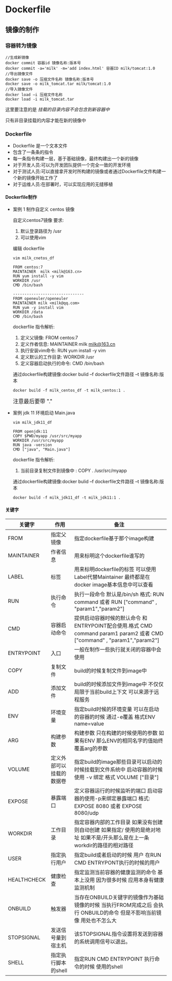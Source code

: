 Dockerfile
===
## 镜像的制作
### 容器转为镜像
```shell
//生成新镜像
docker commit 容器id 镜像名称:版本号
docker commit -a='milk' -m='add index.html' 容器ID milk/tomcat:1.0
//导出镜像文件
docker save -o 压缩文件名称 镜像名称:版本号
docker save -o milk_tomcat.tar milk/tomcat:1.0
//导入镜像文件
docker load –i 压缩文件名称
docker load -i milk_tomcat.tar
```

这里要注意的是 *挂载的目录内容不会包含到新容器中*

只有非目录挂载的内容才能在新的镜像中
### Dockerfile
* Dockerfile 是一个文本文件
* 包含了一条条的指令
* 每一条指令构建一层，基于基础镜像，最终构建出一个新的镜像
* 对于开发人员:可以为开发团队提供一个完全一致的开发环境
* 对于测试人员:可以直接拿开发时所构建的镜像或者通过Dockerfile文件构建一个新的镜像开始工作了
* 对于运维人员:在部署时，可以实现应用的无缝移植
#### Dockerfile制作
* 案例 1 制作自定义 centos 镜像

  自定义centos7镜像 要求:

  1. 默认登录路径为 /usr
  1. 可以使用vim

  编辑 dockerfile
  ```shell
  vim milk_cnetos_df

  FROM centos:7
  MAINTAINER  milk <milk@163.cn>
  RUN yum install -y vim
  WORKDIR /usr
  CMD /bin/bash

  -------------------------------
  FROM openeuler/openeuler
  MAINTAINER milk <milk@qq.com>
  RUN yum -y install vim
  WORKDIR /data
  CMD /bin/bash

  ```  

  dockerfile 指令解析:
    1. 定义父镜像: FROM centos:7
    1. 定义作者信息: MAINTAINER  milk <milk@163.cn>
    1. 执行安装vim命令: RUN yum install -y vim
    1. 定义默认的工作目录: WORKDIR /usr
    1. 定义容器启动执行的命令: CMD /bin/bash

  通过dockerfile构建镜像:docker bulid –f dockerfile文件路径 –t 镜像名称:版本  
  ```shell
  docker build -f milk_centos_df -t milk_centos:1 .
  ```

  <big>注意最后要带 "."</big>
* 案例 jdk 11 环境启动 Main.java
  ```shell
  vim milk_jdk11_df

  FROM openjdk:11
  COPY $PWD/myapp /usr/src/myapp
  WORKDIR /usr/src/myapp  
  RUN java -version
  CMD ["java", "Main.java"]
  ```

  dockerfile 指令解析:
    1. 当前目录复制文件到镜像中 : COPY . /usr/src/myapp

  通过dockerfile构建镜像:docker bulid –f dockerfile文件路径 –t 镜像名称:版本  
  ```shell
  docker build -f milk_jdk11_df -t milk_jdk11:1 .
  ```  
#### 关键字
| 关键字      | 作用                     | 备注                                                         |
| ----------- | ------------------------ | ------------------------------------------------------------ |
| FROM        | 指定父镜像               | 指定dockerfile基于那个image构建                              |
| MAINTAINER  | 作者信息                 | 用来标明这个dockerfile谁写的                                 |
| LABEL       | 标签                     | 用来标明dockerfile的标签 可以使用Label代替Maintainer 最终都是在docker image基本信息中可以查看 |
| RUN         | 执行命令                 | 执行一段命令 默认是/bin/sh 格式: RUN command 或者 RUN ["command" , "param1","param2"] |
| CMD         | 容器启动命令             | 提供启动容器时候的默认命令 和ENTRYPOINT配合使用.格式 CMD command param1 param2 或者 CMD ["command" , "param1","param2"] |
| ENTRYPOINT  | 入口                     | 一般在制作一些执行就关闭的容器中会使用                       |
| COPY        | 复制文件                 | build的时候复制文件到image中                                 |
| ADD         | 添加文件                 | build的时候添加文件到image中 不仅仅局限于当前build上下文 可以来源于远程服务 |
| ENV         | 环境变量                 | 指定build时候的环境变量 可以在启动的容器的时候 通过-e覆盖 格式ENV name=value |
| ARG         | 构建参数                 | 构建参数 只在构建的时候使用的参数 如果有ENV 那么ENV的相同名字的值始终覆盖arg的参数 |
| VOLUME      | 定义外部可以挂载的数据卷 | 指定build的image那些目录可以启动的时候挂载到文件系统中 启动容器的时候使用 -v 绑定 格式 VOLUME ["目录"] |
| EXPOSE      | 暴露端口                 | 定义容器运行的时候监听的端口 启动容器的使用-p来绑定暴露端口 格式: EXPOSE 8080 或者 EXPOSE 8080/udp |
| WORKDIR     | 工作目录                 | 指定容器内部的工作目录 如果没有创建则自动创建 如果指定/ 使用的是绝对地址 如果不是/开头那么是在上一条workdir的路径的相对路径 |
| USER        | 指定执行用户             | 指定build或者启动的时候 用户 在RUN CMD ENTRYPONT执行的时候的用户 |
| HEALTHCHECK | 健康检查                 | 指定监测当前容器的健康监测的命令 基本上没用 因为很多时候 应用本身有健康监测机制 |
| ONBUILD     | 触发器                   | 当存在ONBUILD关键字的镜像作为基础镜像的时候 当执行FROM完成之后 会执行 ONBUILD的命令 但是不影响当前镜像 用处也不怎么大 |
| STOPSIGNAL  | 发送信号量到宿主机       | 该STOPSIGNAL指令设置将发送到容器的系统调用信号以退出。       |
| SHELL       | 指定执行脚本的shell      | 指定RUN CMD ENTRYPOINT 执行命令的时候 使用的shell            |